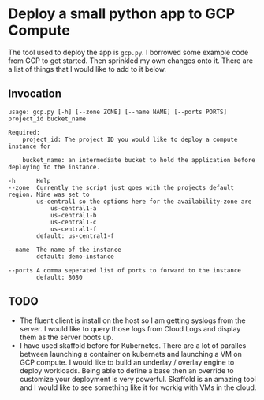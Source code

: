 # Deploy a small python app to GCP Compute

The tool used to deploy the app is `gcp.py`. I borrowed some example code from GCP to get started. Then sprinkled
my own changes onto it. There are a list of things that I would like to add to it below.

## Invocation

```
usage: gcp.py [-h] [--zone ZONE] [--name NAME] [--ports PORTS] project_id bucket_name

Required:
    project_id: The project ID you would like to deploy a compute instance for

    bucket_name: an intermediate bucket to hold the application before deploying to the instance.

-h      Help
--zone  Currently the script just goes with the projects default region. Mine was set to
        us-central1 so the options here for the availability-zone are
            us-central1-a
            us-central1-b
            us-central1-c
            us-central1-f
        default: us-central1-f

--name  The name of the instance
        default: demo-instance

--ports A comma seperated list of ports to forward to the instance
        default: 8080

```

## TODO

- The fluent client is install on the host so I am getting syslogs from the server. I would like to query those logs from Cloud Logs and display them as the server boots up.
- I have used skaffold before for Kubernetes. There are a lot of paralles between launching a container on kubernets and launching a VM on GCP compute. I would like to build an underlay / overlay engine to deploy workloads. Being able to define a base then an override to customize your deployment is very powerful. Skaffold is an amazing tool and I would like to see something like it for workig with VMs in the cloud.
